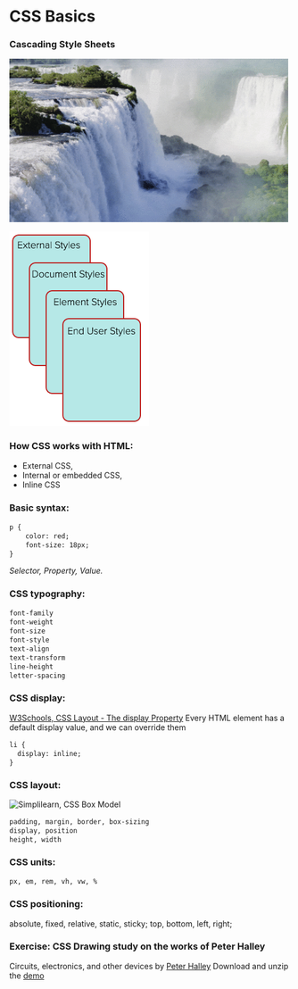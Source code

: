 # CSS Basics

### Cascading Style Sheets

![Cascading waterfall](/_assets/img/cascading-water.gif)

![Cascading style diagram](/_assets/img/cascading-style.png)


### How CSS works with HTML:

- External CSS, 
- Internal or embedded CSS,
- Inline CSS

### Basic syntax:
```
p {
    color: red;
    font-size: 18px;
}
```
*Selector, Property, Value.*


### CSS typography:
```
font-family
font-weight
font-size
font-style
text-align
text-transform
line-height
letter-spacing
```


### CSS display:
[W3Schools, CSS Layout - The display Property](https://www.w3schools.com/css/css_display_visibility.asp)
Every HTML element has a default display value, and we can override them

```
li {
  display: inline;
}
```
### CSS layout:
![Simplilearn, CSS Box Model](https://www.simplilearn.com/ice9/free_resources_article_thumb/CSS-Box-Model.png)
```
padding, margin, border, box-sizing 
display, position
height, width
```

### CSS units:

```
px, em, rem, vh, vw, %
```

### CSS positioning:
absolute, fixed, relative, static, sticky;
top, bottom, left, right;

### Exercise: CSS Drawing study on the works of Peter Halley
Circuits, electronics, and other devices by [Peter Halley](https://www.peterhalley.com/2010s)
Download and unzip the [demo](/_assets/peter-halley.html.zip)
